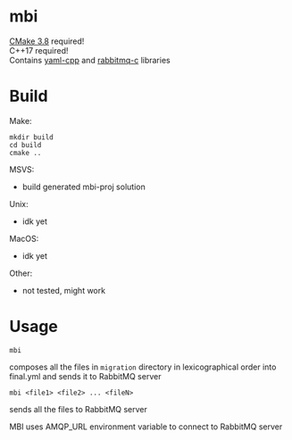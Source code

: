 # mbi

[CMake 3.8](https://cmake.org/download/) required!  
C++17 required!  
Contains [yaml-cpp](https://github.com/jbeder/yaml-cpp) and [rabbitmq-c](https://github.com/alanxz/rabbitmq-c) libraries  

# Build

Make:  
```
mkdir build  
cd build  
cmake ..  
```

MSVS:
 - build generated mbi-proj solution  
 
Unix:
 - idk yet  
 
MacOS:
 - idk yet  
 
Other:
 - not tested, might work  
 
# Usage

```
mbi
```
 composes all the files in ```migration``` directory in lexicographical order into final.yml and sends it to RabbitMQ server  

```
mbi <file1> <file2> ... <fileN>
```
 sends all the files to RabbitMQ server  
 
MBI uses AMQP_URL environment variable to connect to RabbitMQ server
